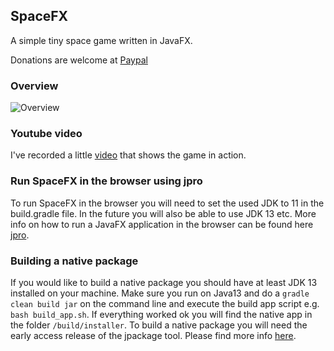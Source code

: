 ## SpaceFX
A simple tiny space game written in JavaFX.

Donations are welcome at [Paypal](https://paypal.me/hans0l0)

### Overview
![Overview](https://raw.githubusercontent.com/HanSolo/SpaceFX/master/SpaceFX.png)

### Youtube video
I've recorded a little [video](https://www.youtube.com/watch?v=An1BdUGC6D4) that shows the game in action.


### Run SpaceFX in the browser using jpro
To run SpaceFX in the browser you will need to set the used JDK to 11 in
the build.gradle file. In the future you will also be able to use JDK 13 etc.
More info on how to run a JavaFX application in the browser can be found
here [jpro](https://www.jpro.one/?page=docs/current/1.1/).


### Building a native package
If you would like to build a native package you should have at least JDK 13 installed
on your machine. Make sure you run on Java13 and do a `gradle clean build jar` on the 
command line and execute the build app script e.g. `bash build_app.sh`. If everything 
worked ok you will find the native app in the folder `/build/installer`.
To build a native package you will need the early access release of the 
jpackage tool. Please find more info [here](https://github.com/dlemmermann/JPackageScriptFX).